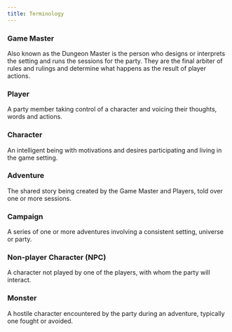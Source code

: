 ```yaml
---
title: Terminology
---
```


### Game Master

Also known as the Dungeon Master is the person who designs or interprets the setting and runs the sessions for the party. They are the final arbiter of rules and rulings and determine what happens as the result of player actions. 


### Player

A party member taking control of a character and voicing their thoughts, words and actions. 


### Character

An intelligent being with motivations and desires participating and living in the game setting. 


### Adventure

The shared story being created by the Game Master and Players, told over one or more sessions.


### Campaign

A series of one or more adventures involving a consistent setting, universe or party. 


### Non-player Character (NPC)

A character not played by one of the players, with whom the party will interact.


### Monster

A hostile character encountered by the party during an adventure, typically one fought or avoided.

